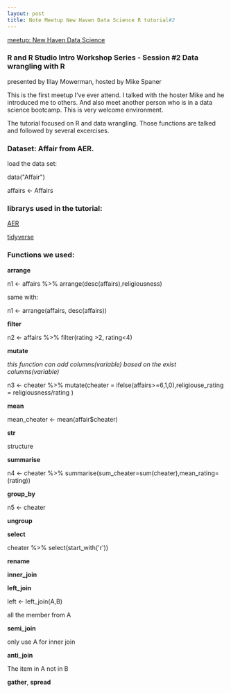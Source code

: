 ```yaml
---
layout: post
title: Note Meetup New Haven Data Science R tutorial#2
---
```


[meetup: New Haven Data Science](https://www.meetup.com/New-Haven-Data-Science-Meetup/events/247140860/)
### R and R Studio Intro Workshop Series - Session #2 Data wrangling with R
presented by IIIay Mowerman, hosted by Mike Spaner

This is the first meetup I've ever attend. I talked with the hoster Mike and he introduced me to others. And also meet another person who is in a data science bootcamp. This is very welcome environment. 

The tutorial focused on R and data wrangling. Those functions are talked and followed by several excercises.

### Dataset: Affair from AER.

load the data set:

data("Affair")

affairs <- Affairs

### librarys used in the tutorial:

[AER](https://crantastic.org/packages/AER)

[tidyverse](https://www.tidyverse.org/)

### Functions we used:

**arrange**

n1 <- affairs %>% arrange(desc(affairs),religiousness)

same with:

n1 <- arrange(affairs, desc(affairs))

**filter**

n2 <- affairs %>% filter(rating >2, rating<4)

**mutate**

*this function can add columns(variable) based on the exist colunms(variable)*

n3 <- cheater %>% mutate(cheater = ifelse(affairs>=6,1,0),religiouse_rating = religiousness/rating )

**mean**

mean_cheater <- mean(affair$cheater)

**str**

structure

**summarise**

n4 <- cheater %>% summarise(sum_cheater=sum(cheater),mean_rating=(rating))

**group_by**

n5 <- cheater

**ungroup**

**select**

cheater %>% select(start_with('r'))

**rename**

**inner_join**

**left_join**

left <- left_join(A,B)

all the member from A

**semi_join**

only use A for inner join

**anti_join**

The item in A not in B

**gather**, **spread**
